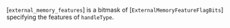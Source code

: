 [`external_memory_features`] is a bitmask of
[`ExternalMemoryFeatureFlagBits`] specifying the features of
`handleType`.